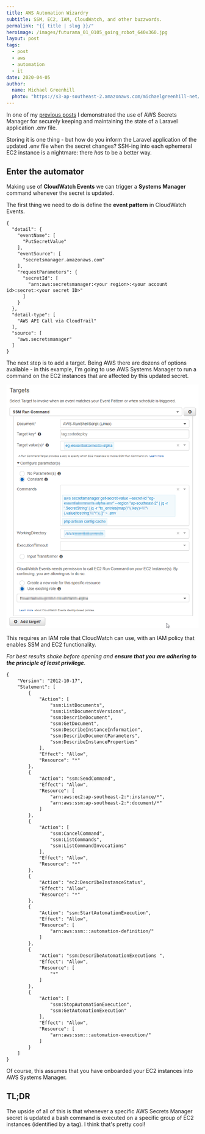 ```yaml
---
title: AWS Automation Wizardry
subtitle: SSM, EC2, IAM, CloudWatch, and other buzzwords.
permalink: "{{ title | slug }}/"
heroimage: /images/futurama_01_0105_going_robot_640x360.jpg
layout: post
tags:
  - post
  - aws
  - automation
  - it
date: 2020-04-05
author: 
  name: Michael Greenhill
  photo: "https://s3-ap-southeast-2.amazonaws.com/michaelgreenhill-net/cdn/2020/02/download.png"
---
```


In one of my [previous posts](/using-aws-secrets-manager-for-.env-files/) I demonstrated the use of AWS Secrets Manager for securely keeping and maintaining the state of a Laravel application .env file. 

Storing it is one thing - but how do you inform the Laravel application of the updated .env file when the secret changes? SSH-ing into each ephemeral EC2 instance is a nightmare: there *has* to be a better way.

## Enter the automator

Making use of **CloudWatch Events** we can trigger a **Systems Manager** command whenever the secret is updated. 

The first thing we need to do is define the **event pattern** in CloudWatch Events. 

```
{
  "detail": {
    "eventName": [
      "PutSecretValue"
    ],
    "eventSource": [
      "secretsmanager.amazonaws.com"
    ],
    "requestParameters": {
      "secretId": [
        "arn:aws:secretsmanager:<your region>:<your account id>:secret:<your secret ID>"
      ]
    }
  },
  "detail-type": [
    "AWS API Call via CloudTrail"
  ],
  "source": [
    "aws.secretsmanager"
  ]
}
```

The next step is to add a target. Being AWS there are dozens of options available - in this example, I'm going to use AWS Systems Manager to run a command on the EC2 instances that are affected by this updated secret. 

![Look at all of the automation](/images/cloudwatch-ssm.png)

This requires an IAM role that CloudWatch can use, with an IAM policy that enables SSM and EC2 functionality. 

*For best results shake before opening and **ensure that you are adhering to the principle of least privilege**.*

```
{
    "Version": "2012-10-17",
    "Statement": [
        {
            "Action": [
                "ssm:ListDocuments",
                "ssm:ListDocumentsVersions",
                "ssm:DescribeDocument",
                "ssm:GetDocument",
                "ssm:DescribeInstanceInformation",
                "ssm:DescribeDocumentParameters",
                "ssm:DescribeInstanceProperties"
            ],
            "Effect": "Allow",
            "Resource": "*"
        },
        {
            "Action": "ssm:SendCommand",
            "Effect": "Allow",
            "Resource": [
                "arn:aws:ec2:ap-southeast-2:*:instance/*",
                "arn:aws:ssm:ap-southeast-2:*:document/*"
            ]
        },
        {
            "Action": [
                "ssm:CancelCommand",
                "ssm:ListCommands",
                "ssm:ListCommandInvocations"
            ],
            "Effect": "Allow",
            "Resource": "*"
        },
        {
            "Action": "ec2:DescribeInstanceStatus",
            "Effect": "Allow",
            "Resource": "*"
        },
        {
            "Action": "ssm:StartAutomationExecution",
            "Effect": "Allow",
            "Resource": [
                "arn:aws:ssm:::automation-definition/"
            ]
        },
        {
            "Action": "ssm:DescribeAutomationExecutions ",
            "Effect": "Allow",
            "Resource": [
                "*"
            ]
        },
        {
            "Action": [
                "ssm:StopAutomationExecution",
                "ssm:GetAutomationExecution"
            ],
            "Effect": "Allow",
            "Resource": [
                "arn:aws:ssm:::automation-execution/"
            ]
        }
    ]
}
```

Of course, this assumes that you have onboarded your EC2 instances into AWS Systems Manager. 

## TL;DR

The upside of all of this is that whenever a specific AWS Secrets Manager secret is updated a bash command is executed on a specific group of EC2 instances (identified by a tag). I think that's pretty cool!